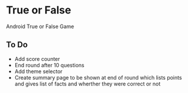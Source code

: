 # True or False
Android True or False Game

## To Do
- Add score counter
- End round after 10 questions
- Add theme selector
- Create summary page to be shown at end of round which lists points and gives list of facts and wherther they were correct or not
